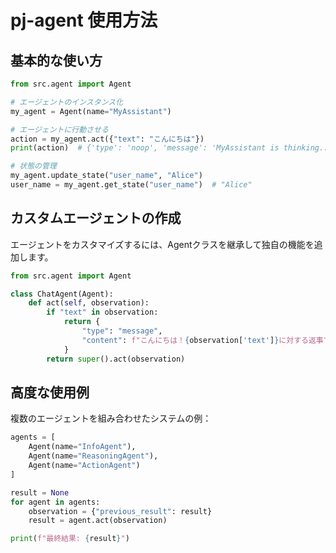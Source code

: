 # pj-agent 使用方法

## 基本的な使い方

```python
from src.agent import Agent

# エージェントのインスタンス化
my_agent = Agent(name="MyAssistant")

# エージェントに行動させる
action = my_agent.act({"text": "こんにちは"})
print(action)  # {'type': 'noop', 'message': 'MyAssistant is thinking...'}

# 状態の管理
my_agent.update_state("user_name", "Alice")
user_name = my_agent.get_state("user_name")  # "Alice"
```

## カスタムエージェントの作成

エージェントをカスタマイズするには、Agentクラスを継承して独自の機能を追加します。

```python
from src.agent import Agent

class ChatAgent(Agent):
    def act(self, observation):
        if "text" in observation:
            return {
                "type": "message",
                "content": f"こんにちは！{observation['text']}に対する返事です。"
            }
        return super().act(observation)
```

## 高度な使用例

複数のエージェントを組み合わせたシステムの例：

```python
agents = [
    Agent(name="InfoAgent"),
    Agent(name="ReasoningAgent"),
    Agent(name="ActionAgent")
]

result = None
for agent in agents:
    observation = {"previous_result": result}
    result = agent.act(observation)

print(f"最終結果: {result}")
```
